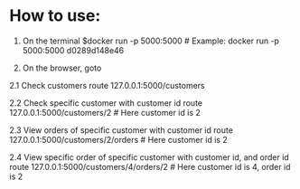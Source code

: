 # How to use:

1. On the terminal 
$docker run -p 5000:5000 <imageID>       # Example: docker run -p 5000:5000 d0289d148e46      
  
2. On the browser, goto
  
  2.1 Check customers route
  127.0.0.1:5000/customers
  
  2.2 Check specific customer with customer id route
  127.0.0.1:5000/customers/2                     # Here customer id is 2
  
  2.3 View orders of specific customer with customer id route
  127.0.0.1:5000/customers/2/orders             # Here customer id is 2
  
  
  2.4 View specific order of specific customer with customer id, and order id route
  127.0.0.1:5000/customers/4/orders/2             # Here customer id is 4, order id is 2
  
